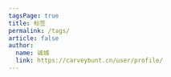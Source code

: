 ```yaml
---
tagsPage: true
title: 标签
permalink: /tags/
article: false
author: 
  name: 诚城
  link: https://carveybunt.cn/user/profile/
---
```


